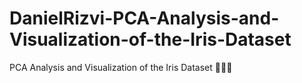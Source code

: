 # DanielRizvi-PCA-Analysis-and-Visualization-of-the-Iris-Dataset
PCA Analysis and Visualization of the Iris Dataset 🌺🌿🌸
